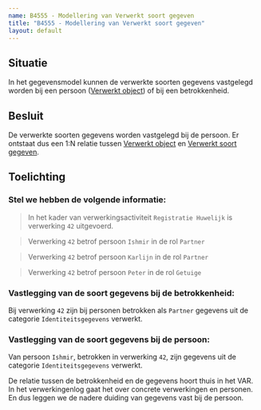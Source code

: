 ```yaml
---
name: B4555 - Modellering van Verwerkt soort gegeven
title: "B4555 - Modellering van Verwerkt soort gegeven"
layout: default
---
```

## Situatie
In het gegevensmodel kunnen de verwerkte soorten gegevens vastgelegd worden bij een persoon ([Verwerkt object](../../../gegevenswoordenboek/objecttypen/Verwerkt_object.md)) of bij een betrokkenheid. 

## Besluit
De verwerkte soorten gegevens worden vastgelegd bij de persoon. Er ontstaat dus een 1:N relatie tussen [Verwerkt object](../../../gegevenswoordenboek/objecttypen/Verwerkt_object.md) en [Verwerkt soort gegeven](../../../gegevenswoordenboek/objecttypen/Verwerkt_soort_gegeven.md).

## Toelichting
### Stel we hebben de volgende informatie:
>In het kader van verwerkingsactiviteit `Registratie Huwelijk` is verwerking `42` uitgevoerd.

>Verwerking `42` betrof persoon `Ishmir` in de rol `Partner`

>Verwerking `42` betrof persoon `Karlijn` in de rol `Partner`

>Verwerking `42` betrof persoon `Peter` in de rol `Getuige`


### Vastlegging van de soort gegevens bij de betrokkenheid:
Bij verwerking `42` zijn bij personen betrokken als `Partner` gegevens uit de categorie `Identiteitsgegevens` verwerkt.

### Vastlegging van de soort gegevens bij de persoon:
Van persoon `Ishmir`, betrokken in verwerking `42`, zijn gegevens uit de categorie `Identiteitsgegevens` verwerkt.

De relatie tussen de betrokkenheid en de gegevens hoort thuis in het VAR. In het verwerkingenlog gaat het over concrete verwerkingen en personen. En dus leggen we de nadere duiding van gegevens vast bij de persoon.

